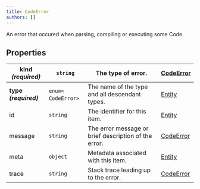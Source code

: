 ```yaml
---
title: CodeError
authors: []
---
```


An error that occured when parsing, compiling or executing some Code.

## Properties

| **kind _(required)_** | `string`                | The type of error.                                   | [CodeError](./CodeError.html) |
| --------------------- | ----------------------- | ---------------------------------------------------- | ----------------------------- |
| **type _(required)_** | `enum<`​`CodeError`​`>` | The name of the type and all descendant types.       | [Entity](./Entity.html)       |
| id                    | `string`                | The identifier for this item.                        | [Entity](./Entity.html)       |
| message               | `string`                | The error message or brief description of the error. | [CodeError](./CodeError.html) |
| meta                  | `object`                | Metadata associated with this item.                  | [Entity](./Entity.html)       |
| trace                 | `string`                | Stack trace leading up to the error.                 | [CodeError](./CodeError.html) |
